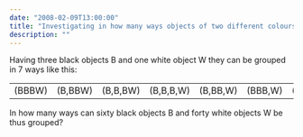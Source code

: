 ```yaml
---
date: "2008-02-09T13:00:00"
title: "Investigating in how many ways objects of two different colours can be grouped"
description: ""
---
```


<p>Having three black objects B and one white object W they can be grouped in 7 ways like this:</p>
<table align="center" cellpadding="10"><tr><td>(BBBW)</td><td>(B,BBW)</td><td>(B,B,BW)</td><td>(B,B,B,W)</td>
<td>(B,BB,W)</td><td>(BBB,W)</td><td>(BB,BW)</td>
</tr></table><p>In how many ways can sixty black objects B and forty white objects W be  thus grouped?</p>


